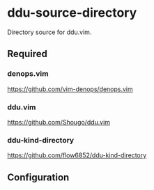 # ddu-source-directory

Directory source for ddu.vim.

## Required

### denops.vim

https://github.com/vim-denops/denops.vim

### ddu.vim

https://github.com/Shougo/ddu.vim

### ddu-kind-directory

https://github.com/flow6852/ddu-kind-directory

## Configuration

```vim

```
